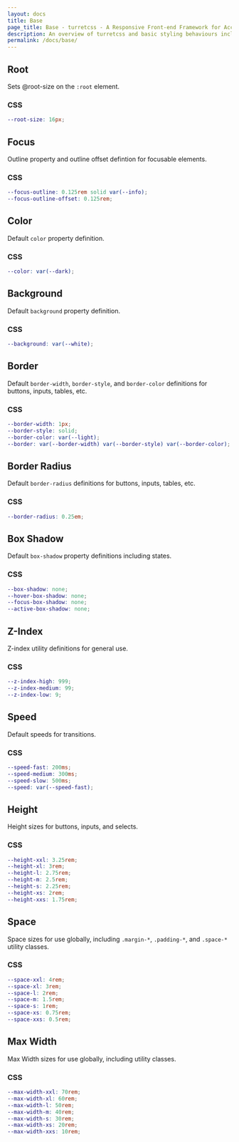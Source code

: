 ```yaml
---
layout: docs
title: Base
page_title: Base - turretcss - A Responsive Front-end Framework for Accessible and Semantic Websites
description: An overview of turretcss and basic styling behaviours including global variables, fonts, color palettes, and media queries.
permalink: /docs/base/
---
```


## Root

Sets @root-size on the `:root` element. 

### CSS

```scss
--root-size: 16px;
```

## Focus

Outline property and outline offset defintion for focusable elements.

### CSS

```scss
--focus-outline: 0.125rem solid var(--info);
--focus-outline-offset: 0.125rem;
```

## Color

Default `color` property definition.

### CSS

```scss
--color: var(--dark);
```

## Background

Default `background` property definition.

### CSS

```scss
--background: var(--white);
```

## Border

Default `border-width`, `border-style`, and `border-color` definitions for buttons, inputs, tables, etc.

### CSS

```scss
--border-width: 1px;
--border-style: solid;
--border-color: var(--light);
--border: var(--border-width) var(--border-style) var(--border-color);
```

## Border Radius

Default `border-radius` definitions for buttons, inputs, tables, etc.

### CSS

```scss
--border-radius: 0.25em;
```

## Box Shadow

Default `box-shadow` property definitions including states.

### CSS

```scss
--box-shadow: none;
--hover-box-shadow: none;
--focus-box-shadow: none;
--active-box-shadow: none;
```

## Z-Index

Z-index utility definitions for general use.

### CSS

```scss
--z-index-high: 999;
--z-index-medium: 99;
--z-index-low: 9;
```

## Speed

Default speeds for transitions.

### CSS

```scss
--speed-fast: 200ms;
--speed-medium: 300ms;
--speed-slow: 500ms;
--speed: var(--speed-fast);
```

## Height

Height sizes for buttons, inputs, and selects.

### CSS

```scss
--height-xxl: 3.25rem;
--height-xl: 3rem;
--height-l: 2.75rem;
--height-m: 2.5rem;
--height-s: 2.25rem;
--height-xs: 2rem;
--height-xxs: 1.75rem;
```

## Space

Space sizes for use globally, including `.margin-*`, `.padding-*`, and `.space-*` utility classes.

### CSS

```scss
--space-xxl: 4rem;
--space-xl: 3rem;
--space-l: 2rem;
--space-m: 1.5rem;
--space-s: 1rem;
--space-xs: 0.75rem;
--space-xxs: 0.5rem;
```

## Max Width

Max Width sizes for use globally, including utility classes.

### CSS

```scss
--max-width-xxl: 70rem;
--max-width-xl: 60rem;
--max-width-l: 50rem;
--max-width-m: 40rem;
--max-width-s: 30rem;
--max-width-xs: 20rem;
--max-width-xxs: 10rem;
```